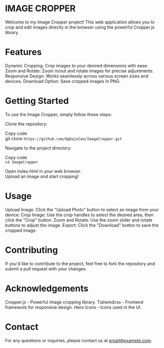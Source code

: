 # IMAGE CROPPER
Welcome to my Image Cropper project! This web application allows you to crop and edit images directly in the browser using the powerful Cropper.js library.

# Features
Dynamic Cropping: Crop images to your desired dimensions with ease.
Zoom and Rotate: Zoom in/out and rotate images for precise adjustments.
Responsive Design: Works seamlessly across various screen sizes and devices.
Download Option: Save cropped images in PNG.

# Getting Started
To use the Image Cropper, simply follow these steps:

Clone the repository:

Copy code <br>
git clone `https://github.com/Ogbajeleo/ImageCropper.git`

Navigate to the project directory:

Copy code <br>
`cd ImageCropper`

Open index.html in your web browser. <br>
Upload an image and start cropping!

# Usage
Upload Image: Click the "Upload Photo" button to select an image from your device.
Crop Image: Use the crop handles to select the desired area, then click the "Crop" button.
Zoom and Rotate: Use the zoom slider and rotate buttons to adjust the image.
Export: Click the "Download" button to save the cropped image.

# Contributing
If you'd like to contribute to the project, feel free to fork the repository and submit a pull request with your changes.

# Acknowledgements
Cropper.js - Powerful image cropping library.
Tialwindcss - Frontend framework for responsive design.
Hero Icons - Icons used in the UI.

# Contact
For any questions or inquiries, please contact us at email@example.com.